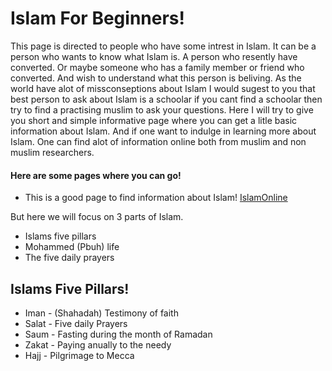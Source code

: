 # Islam For Beginners!



This page is directed to people who have some intrest in Islam.
It can be a person who wants to know what Islam is. A person who resently have converted. Or maybe someone who has a family member or friend who converted. And wish to understand what this person is beliving. As the world have alot of missconseptions about Islam I would sugest to you that best person to ask about Islam is a schoolar if you cant find a schoolar then try to find a practising muslim to ask your questions.
Here I will try to give you short and simple informative page where you can get a litle basic information about Islam. And if one want to indulge in learning more about Islam.
One can find alot of information online both from muslim and non muslim researchers.

#### Here are some pages where you can go! ####

* This is a good page to find information about Islam! [IslamOnline](https://islamonline.net/en/category/discover-islam/)

But here we will focus on 3 parts of Islam.

* Islams five pillars
* Mohammed (Pbuh) life
* The five daily prayers


## Islams Five Pillars! ##

* Iman - (Shahadah) Testimony of faith
* Salat - Five daily Prayers
* Saum - Fasting during the month of Ramadan
* Zakat - Paying anually to the needy
* Hajj - Pilgrimage to Mecca


